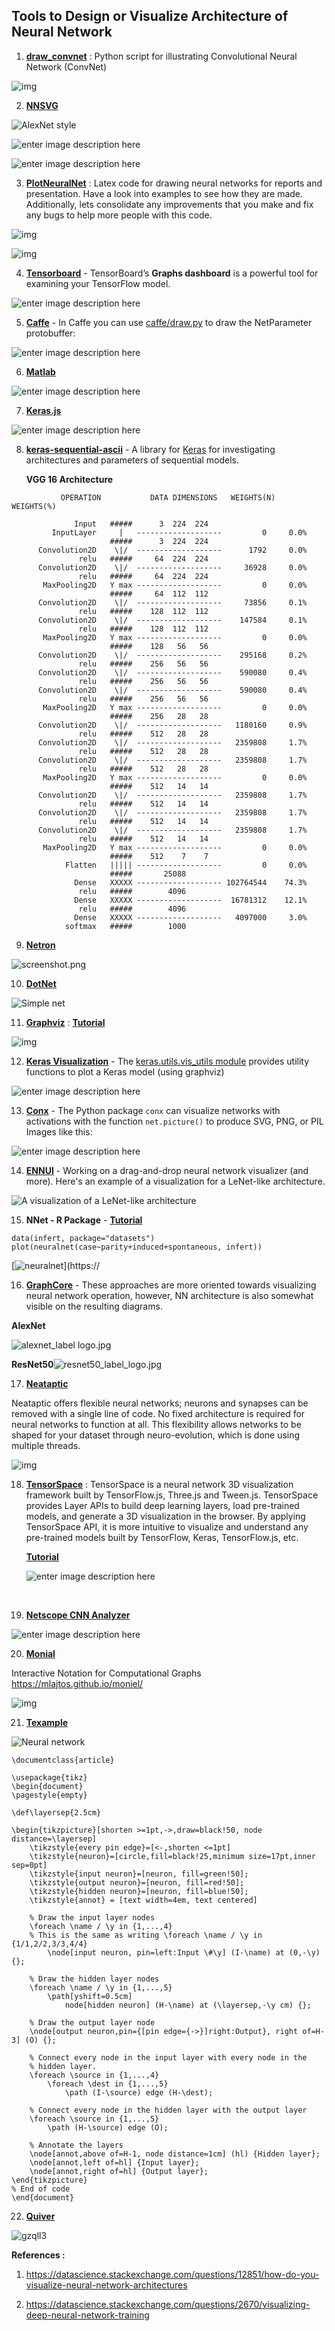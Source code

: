 ## Tools to Design or Visualize Architecture of Neural Network

1. [**draw_convnet**](https://github.com/gwding/draw_convnet) : Python script for illustrating Convolutional Neural Network (ConvNet)

 ![img](https://raw.githubusercontent.com/gwding/draw_convnet/master/convnet_fig.png) 

2. [**NNSVG**](http://alexlenail.me/NN-SVG/LeNet.html)

 ![AlexNet style](https://i.stack.imgur.com/Q0xOe.png) 

 ![enter image description here](https://i.stack.imgur.com/K9lmg.png) 

 ![enter image description here](https://i.stack.imgur.com/DlJ8J.png) 

3. **[PlotNeuralNet](https://github.com/HarisIqbal88/PlotNeuralNet)**  : Latex code for drawing neural networks for reports and presentation. Have a look into examples to see how they are made. Additionally, lets consolidate any improvements that you make and fix any bugs to help more people with this code. 

 ![img](https://user-images.githubusercontent.com/17570785/50308846-c2231880-049c-11e9-8763-3daa1024de78.png) 

 ![img](https://user-images.githubusercontent.com/17570785/50308873-e2eb6e00-049c-11e9-9587-9da6bdec011b.png) 

4. **[Tensorboard](https://www.tensorflow.org/tensorboard/graphs)** -  TensorBoard’s **Graphs dashboard** is a powerful tool for examining your TensorFlow model. 

 ![enter image description here](https://i.stack.imgur.com/zJHpV.png) 

5. **[Caffe](https://github.com/BVLC/caffe/blob/master/python/caffe/draw.py)** -  In Caffe you can use [caffe/draw.py](https://github.com/BVLC/caffe/blob/master/python/caffe/draw.py) to draw the NetParameter protobuffer: 

 ![enter image description here](https://i.stack.imgur.com/5Z1Cb.png) 

6. **[Matlab](http://www.mathworks.com/help/nnet/ref/view.html)**

 ![enter image description here](https://i.stack.imgur.com/rPpfa.png) 

7. [**Keras.js**](https://transcranial.github.io/keras-js/#/inception-v3)

 ![enter image description here](https://i.stack.imgur.com/vEfTv.png) 

8. **[keras-sequential-ascii](https://github.com/stared/keras-sequential-ascii/)** -  A library for [Keras](https://keras.io/) for investigating architectures and parameters of sequential models. 

   **VGG 16 Architecture**

```
           OPERATION           DATA DIMENSIONS   WEIGHTS(N)   WEIGHTS(%)

              Input   #####      3  224  224
         InputLayer     |   -------------------         0     0.0%
                      #####      3  224  224
      Convolution2D    \|/  -------------------      1792     0.0%
               relu   #####     64  224  224
      Convolution2D    \|/  -------------------     36928     0.0%
               relu   #####     64  224  224
       MaxPooling2D   Y max -------------------         0     0.0%
                      #####     64  112  112
      Convolution2D    \|/  -------------------     73856     0.1%
               relu   #####    128  112  112
      Convolution2D    \|/  -------------------    147584     0.1%
               relu   #####    128  112  112
       MaxPooling2D   Y max -------------------         0     0.0%
                      #####    128   56   56
      Convolution2D    \|/  -------------------    295168     0.2%
               relu   #####    256   56   56
      Convolution2D    \|/  -------------------    590080     0.4%
               relu   #####    256   56   56
      Convolution2D    \|/  -------------------    590080     0.4%
               relu   #####    256   56   56
       MaxPooling2D   Y max -------------------         0     0.0%
                      #####    256   28   28
      Convolution2D    \|/  -------------------   1180160     0.9%
               relu   #####    512   28   28
      Convolution2D    \|/  -------------------   2359808     1.7%
               relu   #####    512   28   28
      Convolution2D    \|/  -------------------   2359808     1.7%
               relu   #####    512   28   28
       MaxPooling2D   Y max -------------------         0     0.0%
                      #####    512   14   14
      Convolution2D    \|/  -------------------   2359808     1.7%
               relu   #####    512   14   14
      Convolution2D    \|/  -------------------   2359808     1.7%
               relu   #####    512   14   14
      Convolution2D    \|/  -------------------   2359808     1.7%
               relu   #####    512   14   14
       MaxPooling2D   Y max -------------------         0     0.0%
                      #####    512    7    7
            Flatten   ||||| -------------------         0     0.0%
                      #####       25088
              Dense   XXXXX ------------------- 102764544    74.3%
               relu   #####        4096
              Dense   XXXXX -------------------  16781312    12.1%
               relu   #####        4096
              Dense   XXXXX -------------------   4097000     3.0%
            softmax   #####        1000
```

9. **[ Netron ](https://github.com/lutzroeder/Netron)**

 ![screenshot.png](https://github.com/lutzroeder/netron/blob/master/media/screenshot.png?raw=true) 

10. **[DotNet](https://github.com/martisak/dotnets)**

 ![Simple net](https://github.com/martisak/dotnets/raw/master/test.png) 

11. [**Graphviz**](http://www.graphviz.org/) : **[Tutorial](https://tgmstat.wordpress.com/2013/06/12/draw-neural-network-diagrams-graphviz/)**

 ![img](https://tgmstat.files.wordpress.com/2013/05/multiclass_neural_network_example.png) 

12. **[Keras Visualization](https://keras.io/visualization/)** -  The [keras.utils.vis_utils module](https://keras.io/visualization/) provides utility functions to plot a Keras model (using graphviz) 

 ![enter image description here](https://i.stack.imgur.com/o17GY.png) 

13. **[Conx](https://conx.readthedocs.io/en/latest/index.html)** -  The Python package `conx` can visualize networks with activations with the function `net.picture()` to produce SVG, PNG, or PIL Images like this: 

 ![enter image description here](https://i.stack.imgur.com/nhHjO.png) 

14. **[ENNUI](https://math.mit.edu/ennui/)** -  Working on a drag-and-drop neural network visualizer (and more). Here's an example of a visualization for a LeNet-like architecture. 

 ![A visualization of a LeNet-like architecture](https://i.stack.imgur.com/pRLeG.png) 

15. **NNet - R Package** - **[Tutorial](https://beckmw.wordpress.com/2013/03/04/visualizing-neural-networks-from-the-nnet-package/)**

```
data(infert, package="datasets")
plot(neuralnet(case~parity+induced+spontaneous, infert))
```

[![neuralnet](https://i.stack.imgur.com/yyftd.png)](https://

16. **[GraphCore](https://www.graphcore.ai/posts/what-does-machine-learning-look-like)** -  These approaches are more oriented towards visualizing neural network operation, however, NN architecture is also somewhat visible on the resulting diagrams. 

**AlexNet**

 ![alexnet_label logo.jpg](https://www.graphcore.ai/hubfs/images/alexnet_label%20logo.jpg) 

 **ResNet50**![resnet50_label_logo.jpg](https://www.graphcore.ai/hubfs/images/resnet50_label_logo.jpg)

17.  [**Neataptic**](https://wagenaartje.github.io/neataptic/ )

Neataptic offers flexible neural networks; neurons and synapses can be removed with a single line of code. No fixed architecture is required for neural networks to function at all. This flexibility allows networks to be shaped for your dataset through neuro-evolution, which is done using multiple threads. 

 ![img](https://camo.githubusercontent.com/4326c3f603b828b61fd63d927acca2cfc152773f/68747470733a2f2f692e6779617a6f2e636f6d2f66353636643233363461663433646433613738633839323665643230346135312e706e67) 

18. **[TensorSpace](https://tensorspace.org/)** :  TensorSpace is a neural network 3D visualization framework built by TensorFlow.js, Three.js and Tween.js. TensorSpace provides Layer APIs to build deep learning layers, load pre-trained models, and generate a 3D visualization in the browser. By applying TensorSpace API, it is more intuitive to visualize and understand any pre-trained models built by TensorFlow, Keras, TensorFlow.js, etc. 

    **[Tutorial](https://www.freecodecamp.org/news/tensorspace-js-a-way-to-3d-visualize-neural-networks-in-browsers-2c0afd7648a8/)**

     ![enter image description here](https://i.stack.imgur.com/ekF5v.png) 

    ​	

19. **[Netscope CNN Analyzer](http://dgschwend.github.io/netscope/quickstart.html)**

 ![enter image description here](https://i.stack.imgur.com/VVDsg.png) 

20. **[Monial](https://github.com/mlajtos/moniel)** 

 Interactive Notation for Computational Graphs https://mlajtos.github.io/moniel/ 

 ![img](https://miro.medium.com/max/819/1*u6uIQF4xTVe-ylJnAPoIDg.png) 

21. [**Texample**](http://www.texample.net/tikz/examples/neural-network/)

![Neural network](http://www.texample.net/media/tikz/examples/PNG/neural-network.png)

```
\documentclass{article}

\usepackage{tikz}
\begin{document}
\pagestyle{empty}

\def\layersep{2.5cm}

\begin{tikzpicture}[shorten >=1pt,->,draw=black!50, node distance=\layersep]
    \tikzstyle{every pin edge}=[<-,shorten <=1pt]
    \tikzstyle{neuron}=[circle,fill=black!25,minimum size=17pt,inner sep=0pt]
    \tikzstyle{input neuron}=[neuron, fill=green!50];
    \tikzstyle{output neuron}=[neuron, fill=red!50];
    \tikzstyle{hidden neuron}=[neuron, fill=blue!50];
    \tikzstyle{annot} = [text width=4em, text centered]

    % Draw the input layer nodes
    \foreach \name / \y in {1,...,4}
    % This is the same as writing \foreach \name / \y in {1/1,2/2,3/3,4/4}
        \node[input neuron, pin=left:Input \#\y] (I-\name) at (0,-\y) {};

    % Draw the hidden layer nodes
    \foreach \name / \y in {1,...,5}
        \path[yshift=0.5cm]
            node[hidden neuron] (H-\name) at (\layersep,-\y cm) {};

    % Draw the output layer node
    \node[output neuron,pin={[pin edge={->}]right:Output}, right of=H-3] (O) {};

    % Connect every node in the input layer with every node in the
    % hidden layer.
    \foreach \source in {1,...,4}
        \foreach \dest in {1,...,5}
            \path (I-\source) edge (H-\dest);

    % Connect every node in the hidden layer with the output layer
    \foreach \source in {1,...,5}
        \path (H-\source) edge (O);

    % Annotate the layers
    \node[annot,above of=H-1, node distance=1cm] (hl) {Hidden layer};
    \node[annot,left of=hl] {Input layer};
    \node[annot,right of=hl] {Output layer};
\end{tikzpicture}
% End of code
\end{document}
```

22. [**Quiver**](https://github.com/keplr-io/quiver)

 ![gzqll3](https://cloud.githubusercontent.com/assets/5866348/20253975/f3d56f14-a9e4-11e6-9693-9873a18df5d3.gif) 

**References :**  

1)  https://datascience.stackexchange.com/questions/12851/how-do-you-visualize-neural-network-architectures 

2)   https://datascience.stackexchange.com/questions/2670/visualizing-deep-neural-network-training
